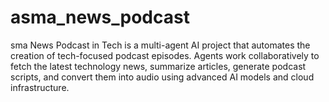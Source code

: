 # asma_news_podcast
sma News Podcast in Tech is a multi-agent AI project that automates the creation of tech-focused podcast episodes. Agents work collaboratively to fetch the latest technology news, summarize articles, generate podcast scripts, and convert them into audio using advanced AI models and cloud infrastructure.
